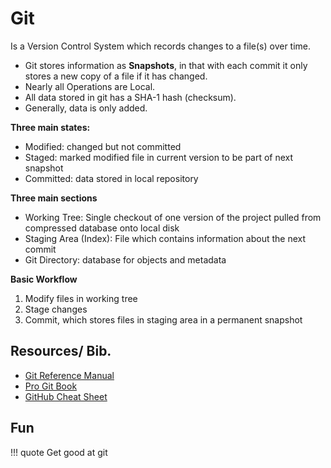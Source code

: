 # Git

Is a Version Control System which records changes to a file(s) over time. 

- Git stores information as **Snapshots**, in that with each commit it only stores a new copy of a file if it has changed. 
- Nearly all Operations are Local. 
- All data stored in git has a SHA-1 hash (checksum).
- Generally, data is only added.

**Three main states:** 

- Modified: changed but not committed
- Staged: marked modified file in current version to be part of next snapshot
- Committed: data stored in local repository

**Three main sections**

- Working Tree: Single checkout of one version of the project pulled from compressed database onto local disk
- Staging Area (Index): File which contains information about the next commit
- Git Directory: database for objects and metadata

**Basic Workflow**

1. Modify files in working tree
2. Stage changes
3. Commit, which stores files in staging area in a permanent snapshot




## Resources/ Bib.

- [Git Reference Manual](https://git-scm.com/docs)
- [Pro Git Book](https://git-scm.com/book/en/v2)
- [GitHub Cheat Sheet](https://github.github.com/training-kit/)

## Fun

!!! quote
    Get good at git